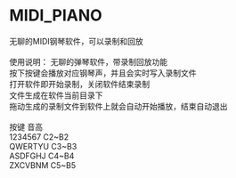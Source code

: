 # MIDI_PIANO
无聊的MIDI钢琴软件，可以录制和回放</br>
</br>
使用说明： 无聊的弹琴软件，带录制回放功能</br>
按下按键会播放对应钢琴声，并且会实时写入录制文件</br>
打开软件即开始录制，关闭软件结束录制</br>
文件生成在软件当前目录下</br>
拖动生成的录制文件到软件上就会自动开始播放，结束自动退出</br>
</br>
  按键     音高</br>
1234567   C2\~B2</br>
QWERTYU   C3\~B3</br>
ASDFGHJ   C4\~B4</br>
ZXCVBNM   C5\~B5</br>
